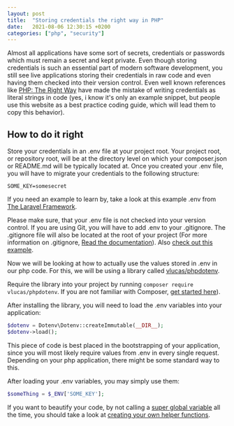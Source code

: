 ```yaml
---
layout: post
title:  "Storing credentials the right way in PHP"
date:   2021-08-06 12:30:15 +0200
categories: ["php", "security"]
---
```


Almost all applications have some sort of secrets, credentials or passwords which must remain a secret and kept private. Even though storing credentials is such an essential part of modern software development, you still see live applications storing their credentials in raw code and even having them checked into their version control. Even well known 
references like [PHP: The Right Way](https://phptherightway.com/#:~:text=%24link%20%3D%20new%20PDO(%0A%20%20%20%20%27mysql%3Ahost%3Dyour-hostname%3Bdbname%3Dyour-db%3Bcharset%3Dutf8mb4%27%2C%0A%20%20%20%20%27your-username%27%2C%0A%20%20%20%20%27your-password%27%2C%0A%20%20%20%20array(%0A%20%20%20%20%20%20%20%20PDO%3A%3AATTR_ERRMODE%20%3D%3E%20PDO%3A%3AERRMODE_EXCEPTION%2C%0A%20%20%20%20%20%20%20%20PDO%3A%3AATTR_PERSISTENT%20%3D%3E%20false%0A%20%20%20%20)%0A)%3B)
have made the mistake of writing credentials as literal strings in code (yes, i know it's only an example snippet, but people use this website as a best practice coding guide, which will lead them to copy this behavior).

## How to do it right

Store your credentials in an .env file at your project root. Your project root, or repository root, will be at the directory level on which your composer.json or README.md will be typically located at. Once you created your .env file, you will have to migrate your credentials to the following structure:

```text
SOME_KEY=somesecret
```

If you need an example to learn by, take a look at this example .env from [The Laravel Framework](https://github.com/laravel/laravel/blob/8.x/.env.example).

Please make sure, that your .env file is not checked into your version control. If you are using Git, you will have to add .env to your .gitignore. The .gitignore file will also be located at the root of your project (For more information on .gitignore, [Read the documentation](https://git-scm.com/docs/gitignore)). Also [check out this example](https://github.com/laravel/laravel/blob/8.x/.gitignore#L6).

Now we will be looking at how to actually use the values stored in .env in our php code. For this, we will be using a library called [vlucas/phpdotenv](https://packagist.org/packages/vlucas/phpdotenv). 

Require the library into your project by running ```composer require vlucas/phpdotenv```. If you are not familiar with Composer, [get started here](https://getcomposer.org/doc/00-intro.md)).

After installing the library, you will need to load the .env variables into your application:

```php
$dotenv = Dotenv\Dotenv::createImmutable(__DIR__);
$dotenv->load();
```

This piece of code is best placed in the bootstrapping of your application, since you will most likely require values from .env in every single request. Depending on your php application, there might be some standard way to this.

After loading your .env variables, you may simply use them:

```php
$someThing = $_ENV['SOME_KEY'];
```

If you want to beautify your code, by not calling a [super global variable](https://www.php.net/manual/en/reserved.variables.environment.php) all the time, you should take
a look at [creating your own helper functions](https://tutsforweb.com/creating-helpers-laravel/).
